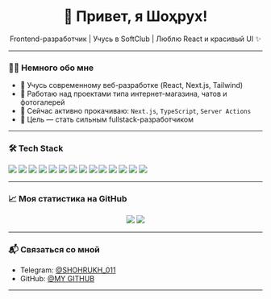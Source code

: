 <h1 align="center">👋 Привет, я Шоҳрух!</h1>
<p align="center">Frontend-разработчик | Учусь в SoftClub | Люблю React и красивый UI ✨</p>

---

### 🧑‍💻 Немного обо мне

- 🚀 Учусь современному веб-разработке (React, Next.js, Tailwind)
- 💼 Работаю над проектами типа интернет-магазина, чатов и фотогалерей
- 🧠 Сейчас активно прокачиваю: `Next.js`, `TypeScript`, `Server Actions`
- 🎯 Цель — стать сильным fullstack-разработчиком

---

### 🛠️ Tech Stack

<p align="left">
  <img src="https://img.shields.io/badge/Git-F05032?style=flat-square&logo=git&logoColor=white" />
  <img src="https://img.shields.io/badge/JavaScript-F7DF1E?style=flat-square&logo=javascript&logoColor=black" />
  <img src="https://img.shields.io/badge/TypeScript-007ACC?style=flat-square&logo=typescript&logoColor=white" />
  <img src="https://img.shields.io/badge/HTML5-E34F26?style=flat-square&logo=html5&logoColor=white" />
  <img src="https://img.shields.io/badge/CSS3-1572B6?style=flat-square&logo=css3&logoColor=white" />
  <img src="https://img.shields.io/badge/Sass-CC6699?style=flat-square&logo=sass&logoColor=white" />
  <img src="https://img.shields.io/badge/TailwindCSS-06B6D4?style=flat-square&logo=tailwind-css&logoColor=white" />
  <img src="https://img.shields.io/badge/React-20232A?style=flat-square&logo=react&logoColor=61DAFB" />
  <img src="https://img.shields.io/badge/Material_UI-0081CB?style=flat-square&logo=mui&logoColor=white" />
  <img src="https://img.shields.io/badge/Redux-764ABC?style=flat-square&logo=redux&logoColor=white" />
  <img src="https://img.shields.io/badge/Vite-646CFF?style=flat-square&logo=vite&logoColor=white" />
  <img src="https://img.shields.io/badge/Next.js-000000?style=flat-square&logo=nextdotjs&logoColor=white" />
  <img src="https://img.shields.io/badge/Node.js-339933?style=flat-square&logo=nodedotjs&logoColor=white" />
  <img src="https://img.shields.io/badge/ShadCN_UI-black?style=for-the-badge&logo=shadcnui&logoColor=white" />
</p>


---

### 📈 Моя статистика на GitHub

<p align="center">
  <img src="https://github-readme-stats.vercel.app/api?username=your-username&show_icons=true&theme=tokyonight" />
  <img src="https://github-readme-stats.vercel.app/api/top-langs/?username=your-username&layout=compact&theme=tokyonight" />
</p>

---

### 📬 Связаться со мной

- Telegram: [@SHOHRUKH_011]([https://t.me/your_username](https://t.me/SHOHRUKH_011))
- GitHub: [@MY GITHUB](https://github.com/Shohrukh-Abduvakhidov)

---
